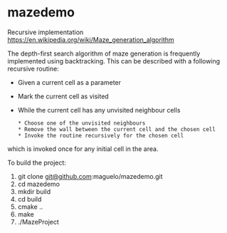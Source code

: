 # mazedemo

Recursive implementation https://en.wikipedia.org/wiki/Maze_generation_algorithm

The depth-first search algorithm of maze generation is frequently implemented using backtracking. This can be described with a following recursive routine:

*  Given a current cell as a parameter
* Mark the current cell as visited
* While the current cell has any unvisited neighbour cells

      * Choose one of the unvisited neighbours
      * Remove the wall between the current cell and the chosen cell
      * Invoke the routine recursively for the chosen cell

which is invoked once for any initial cell in the area.


To build the project:

1. git clone git@github.com:maguelo/mazedemo.git
2. cd mazedemo
3. mkdir build
4. cd build
5. cmake ..
6. make
7. ./MazeProject
